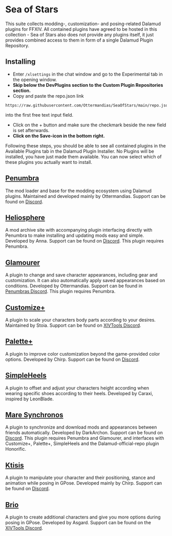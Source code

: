 # Sea of Stars

This suite collects modding-, customization- and posing-related Dalamud plugins for FFXIV. 
All contained plugins have agreed to be hosted in this collection - Sea of Stars also does not provide any plugins itself, it just provides combined access to them in form of a single Dalamud Plugin Repository.

## Installing
- Enter `/xlsettings` in the chat window and go to the Experimental tab in the opening window.
- **Skip below the DevPlugins section to the Custom Plugin Repositories section.**
- Copy and paste the repo.json link 
```
https://raw.githubusercontent.com/Ottermandias/SeaOfStars/main/repo.json
```
into the first free text input field.
- Click on the + button and make sure the checkmark beside the new field is set afterwards.
- **Click on the Save-icon in the bottom right.**

Following these steps, you should be able to see all contained plugins in the Available Plugins tab in the Dalamud Plugin Installer.
No Plugins will be installed, you have just made them available. You can now select which of these plugins you actually want to install.

## [Penumbra](https://github.com/xivdev/Penumbra)
The mod loader and base for the modding ecosystem using Dalamud plugins. Maintained and developed mainly by Ottermandias. Support can be found on [Discord](https://discord.gg/kVva7DHV4r).

## [Heliosphere](https://heliosphere.app)
A mod archive site with accompanying plugin interfacing directly with Penumbra to make installing and updating mods easy and simple. Developed by Anna. Support can be found on [Discord](https://discord.gg/3swpspafy2).
This plugin requires Penumbra.

## [Glamourer](https://github.com/Ottermandias/Glamourer)
A plugin to change and save character appearances, including gear and customization. It can also automatically apply saved appearances based on conditions. Developed by Ottermandias. Support can be found in [Penumbras Discord](https://discord.gg/kVva7DHV4r).
This plugin requires Penumbra.

## [Customize+](https://github.com/XIV-Tools/CustomizePlus)
A plugin to scale your characters body parts according to your desires. Maintained by Stoia. Support can be found on [XIVTools Discord](https://discord.gg/xivtools).

## [Palette+](https://github.com/chirpxiv/PalettePlus)
A plugin to improve color customization beyond the game-provided color options. Developed by Chirp. Support can be found on [Discord](https://discord.gg/ktisis).

## [SimpleHeels](https://github.com/Caraxi/SimpleHeels)
A plugin to offset and adjust your characters height according when wearing specific shoes according to their heels. Developed by Caraxi, inspired by LeonBlade.

## [Mare Synchronos](https://github.com/Penumbra-Sync/client)
A plugin to synchronize and download mods and appearances between friends automatically. Developed by DarkArchon. Support can be found on [Discord](https://discord.gg/5HVveFefcB).
This plugin requires Penumbra and Glamourer, and interfaces with Customize+, Palette+, SimpleHeels and the Dalamud-official-repo plugin Honorific.

## [Ktisis](https://github.com/ktisis-tools/Ktisis)
A plugin to manipulate your character and their positioning, stance and animation while posing in GPose. Developed mainly by Chirp. Support can be found on [Discord](https://discord.gg/kUG3W8B8Ny).

## [Brio](https://github.com/AsgardXIV/Brio)
A plugin to create additional characters and give you more options during posing in GPose. Developed by Asgard.  Support can be found on the [XIVTools Discord](https://discord.gg/xivtools).
